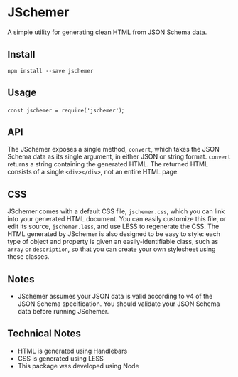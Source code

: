 # JSchemer
A simple utility for generating clean HTML from JSON Schema data.

## Install
`npm install --save jschemer`

## Usage
`const jschemer = require('jschemer')`;

## API
The JSchemer exposes a single method, `convert`, which takes the JSON Schema data as its single argument, in either JSON or string format. `convert` returns a string containing the generated HTML. The returned HTML consists of a single `<div></div>`, not an entire HTML page.

## CSS
JSchemer comes with a default CSS file, `jschemer.css`, which you can link into your generated HTML document. You can easily customize this file, or edit its source, `jschemer.less`, and use LESS to regenerate the CSS. The HTML generated by JSchemer is also designed to be easy to style: each type of object and property is given an easily-identifiable class, such as `array` or `description`, so that you can create your own stylesheet using these classes.

## Notes
* JSchemer assumes your JSON data is valid according to v4 of the JSON Schema specification. You should validate your JSON Schema data before running JSchemer.

## Technical Notes
* HTML is generated using Handlebars
* CSS is generated using LESS
* This package was developed using Node
